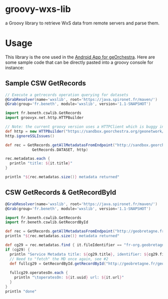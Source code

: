 # groovy-wxs-lib

a Groovy library to retrieve WxS data from remote servers and parse them.

# Usage

This library is the one used in the [Android App for geOrchestra](https://github.com/pmauduit/geor-android).
Here are some sample code that can be directly pasted into a groovy console for instance:

## Sample CSW GetRecords

```groovy
// Execute a getrecords operation querying for datasets
@GrabResolver(name='wxslib', root='https://java.spironet.fr/maven/')
@Grab(group='fr.beneth', module='wxslib', version='1.1-SNAPSHOT')

import fr.beneth.cswlib.GetRecords
import groovyx.net.http.HTTPBuilder

// Note: the current groovy version uses a HTTPClient which is buggy in regards to SNI
def http = new HTTPBuilder("https://sandbox.georchestra.org/geonetwork/srv/eng/csw")
http.ignoreSSLIssues()

def rec = GetRecords.getAllMetadatasFromEndpoint("http://sandbox.georchestra.org/geonetwork/srv/eng/csw",
            GetRecords.DATASET, http)

rec.metadatas.each {
  println "title: ${it.title}"
}

println "${rec.metadatas.size()} metadata returned"

```

## CSW GetRecords & GetRecordById

```groovy
@GrabResolver(name='wxslib', root='https://java.spironet.fr/maven/')
@Grab(group='fr.beneth', module='wxslib', version='1.1-SNAPSHOT')

import fr.beneth.cswlib.GetRecords
import fr.beneth.cswlib.GetRecordById

def rec = GetRecords.getAllMetadatasFromEndpoint("http://geobretagne.fr/geonetwork/srv/eng/csw", GetRecords.SERVICE)
println "${rec.metadatas.size()} metadata returned"

def cg29 = rec.metadatas.find { it.fileIdentifier == "fr-org.geobretagne.cg29.wfs" }
if (cg29) {
  println "Service Metadata title: ${cg29.title}, identifier: ${cg29.fileIdentifier}"
  // Need to "fetch" the MD once again, see #2
  def fullcg29 = GetRecordById.getRecordById("http://geobretagne.fr/geonetwork/srv/eng/csw", cg29.fileIdentifier)
  
  fullcg29.operatesOn.each {
    println "\toperatesOn: ${it.uuid} url: ${it.url}"
  }
}
println "done"

```

